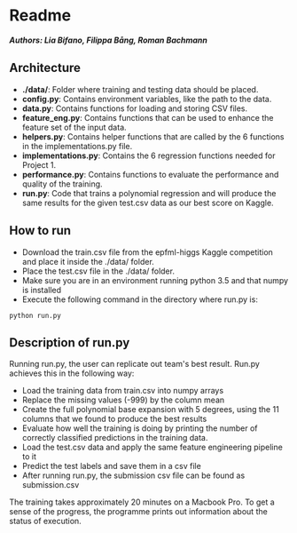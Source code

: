 # Readme

***Authors: Lia Bifano, Filippa Bång, Roman Bachmann***

## Architecture

- **./data/**: Folder where training and testing data should be placed.
- **config.py**: Contains environment variables, like the path to the data.
- **data.py**: Contains functions for loading and storing CSV files.
- **feature_eng.py**: Contains functions that can be used to enhance the feature set of the input data.
- **helpers.py**: Contains helper functions that are called by the 6 functions in the implementations.py file.
- **implementations.py**: Contains the 6 regression functions needed for Project 1.
- **performance.py**: Contains functions to evaluate the performance and quality of the training.
- **run.py**: Code that trains a polynomial regression and will produce the same results for the given test.csv data as our best score on Kaggle.

## How to run

- Download the train.csv file from the epfml-higgs Kaggle competition and place it inside the ./data/ folder.
- Place the test.csv file in the ./data/ folder.
- Make sure you are in an environment running python 3.5 and that numpy is installed
- Execute the following command in the directory where run.py is:

```
python run.py
```

## Description of run.py

Running run.py, the user can replicate out team's best result. Run.py achieves this in the following way:

- Load the training data from train.csv into numpy arrays
- Replace the missing values (-999) by the column mean
- Create the full polynomial base expansion with 5 degrees, using the 11 columns that we found to produce the best results
- Evaluate how well the training is doing by printing the number of correctly classified predictions in the training data.
- Load the test.csv data and apply the same feature engineering pipeline to it
- Predict the test labels and save them in a csv file
- After running run.py, the submission csv file can be found as submission.csv

The training takes approximately 20 minutes on a Macbook Pro. To get a sense of the progress, the programme prints out information about the status of execution.